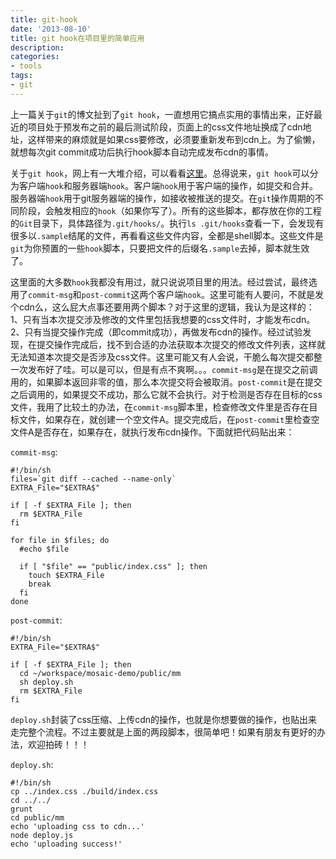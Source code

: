 ```yaml
---
title: git-hook
date: '2013-08-10'
title: git hook在项目里的简单应用
description:
categories:
- tools
tags:
- git
---
```


上一篇关于```git```的博文扯到了```git hook```，一直想用它搞点实用的事情出来，正好最近的项目处于预发布之前的最后测试阶段，页面上的css文件地址换成了cdn地址，这样带来的麻烦就是如果css要修改，必须要重新发布到cdn上。为了偷懒，就想每次git commit成功后执行hook脚本自动完成发布cdn的事情。

关于```git hook```，网上有一大堆介绍，可以看看<a href="http://blog.jobbole.com/26131/" target="_blank">这里</a>。总得说来，```git hook```可以分为客户端```hook```和服务器端```hook```。客户端```hook```用于客户端的操作，如提交和合并。服务器端```hook```用于git服务器端的操作，如接收被推送的提交。在```git```操作周期的不同阶段，会触发相应的```hook```（如果你写了）。所有的这些脚本，都存放在你的工程的```Git```目录下，具体路径为```.git/hooks/```。执行```ls .git/hooks```查看一下，会发现有很多以```.sample```结尾的文件，再看看这些文件内容，全都是shell脚本。这些文件是```git```为你预置的一些```hook```脚本，只要把文件的后缀名```.sample```去掉，脚本就生效了。

这里面的大多数```hook```我都没有用过，就只说说项目里的用法。经过尝试，最终选用了```commit-msg```和```post-commit```这两个客户端```hook```。这里可能有人要问，不就是发个cdn么，这么屁大点事还要用两个脚本？对于这里的逻辑，我认为是这样的：1、只有当本次提交涉及修改的文件里包括我想要的css文件时，才能发布cdn。2、只有当提交操作完成（即commit成功），再做发布cdn的操作。经过试验发现，在提交操作完成后，找不到合适的办法获取本次提交的修改文件列表，这样就无法知道本次提交是否涉及css文件。这里可能又有人会说，干脆么每次提交都整一次发布好了哇。可以是可以，但是有点不爽啊。。。```commit-msg```是在提交之前调用的，如果脚本返回非零的值，那么本次提交将会被取消。```post-commit```是在提交之后调用的，如果提交不成功，那么它就不会执行。对于检测是否存在目标的css文件，我用了比较土的办法，在```commit-msg```脚本里，检查修改文件里是否存在目标文件，如果存在，就创建一个空文件A。提交完成后，在```post-commit```里检查空文件A是否存在，如果存在，就执行发布cdn操作。下面就把代码贴出来：

`commit-msg`:

```
#!/bin/sh
files=`git diff --cached --name-only`
EXTRA_File="$EXTRA$"

if [ -f $EXTRA_File ]; then
  rm $EXTRA_File
fi

for file in $files; do
  #echo $file

  if [ "$file" == "public/index.css" ]; then
    touch $EXTRA_File
    break
  fi
done
```

`post-commit`:

```
#!/bin/sh
EXTRA_File="$EXTRA$"

if [ -f $EXTRA_File ]; then
  cd ~/workspace/mosaic-demo/public/mm
  sh deploy.sh
  rm $EXTRA_File
fi
```

`deploy.sh`封装了css压缩、上传cdn的操作，也就是你想要做的操作，也贴出来走完整个流程。不过主要就是上面的两段脚本，很简单吧！如果有朋友有更好的办法，欢迎拍砖！！！

`deploy.sh`:

```
#!/bin/sh
cp ../index.css ./build/index.css
cd ../../
grunt
cd public/mm
echo 'uploading css to cdn...'
node deploy.js
echo 'uploading success!'
```
